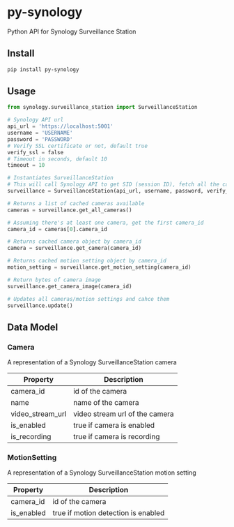 # py-synology
Python API for Synology Surveillance Station


## Install

```bash
pip install py-synology
```


## Usage
```python
from synology.surveillance_station import SurveillanceStation

# Synology API url
api_url = 'https://localhost:5001'
username = 'USERNAME'
password = 'PASSWORD'
# Verify SSL certificate or not, default true 
verify_ssl = false
# Timeout in seconds, default 10
timeout = 10

# Instantiates SurveillanceStation
# This will call Synology API to get SID (session ID), fetch all the cameras/motion settings and cache them
surveillance = SurveillanceStation(api_url, username, password, verify_ssl=verify_ssl, timeout=timeout)

# Returns a list of cached cameras available
cameras = surveillance.get_all_cameras()

# Assuming there's at least one camera, get the first camera_id
camera_id = cameras[0].camera_id

# Returns cached camera object by camera_id
camera = surveillance.get_camera(camera_id)

# Returns cached motion setting object by camera_id
motion_setting = surveillance.get_motion_setting(camera_id)

# Return bytes of camera image
surveillance.get_camera_image(camera_id)

# Updates all cameras/motion settings and cahce them
surveillance.update()
```


## Data Model

### Camera

A representation of a Synology SurveillanceStation camera

| Property         | Description                    |
| ---------------- | ------------------------------ |
| camera_id        | id of the camera               |
| name             | name of the camera             |
| video_stream_url | video stream url of the camera |
| is_enabled       | true if camera is enabled      |
| is_recording     | true if camera is recording    |


### MotionSetting

A representation of a Synology SurveillanceStation motion setting

| Property         | Description                    |
| ---------------- | ------------------------------ |
| camera_id        | id of the camera               |
| is_enabled       | true if motion detection is enabled |
